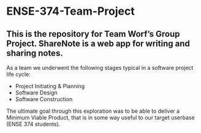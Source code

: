 # ENSE-374-Team-Project
## This is the repository for Team Worf’s Group Project. ShareNote is a web app for writing and sharing notes.

As a team we underwent the following stages typical in a software project life cycle:
- Project Initiating & Planning
- Software Design
- Software Construction

The ultimate goal through this exploration was to be able to deliver a Minimum Viable Product, that is in some way useful to our target userbase (ENSE 374 students).

